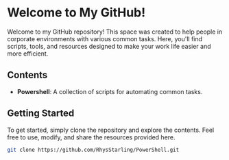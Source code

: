 # Welcome to My GitHub!

Welcome to my GitHub repository! This space was created to help people in corporate environments with various common tasks. Here, you'll find scripts, tools, and resources designed to make your work life easier and more efficient.

## Contents

- **Powershell**: A collection of scripts for automating common tasks.

## Getting Started

To get started, simply clone the repository and explore the contents. Feel free to use, modify, and share the resources provided here.

```bash
git clone https://github.com/RhysStarling/PowerShell.git
